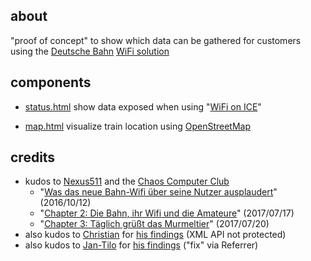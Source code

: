 ## about

"proof of concept" to show which data can be gathered for customers using the [Deutsche Bahn](https://www.bahn.de/) [WiFi solution](https://inside.bahn.de/wifionice-wlan-ice-login/)

## components

- [status.html](https://hacker-bastl.github.io/omboard/status.html) show data exposed when using "[WiFi on ICE](http://login.wifionice.de/en/wifiinfo/)"

- [map.html](https://hacker-bastl.github.io/omboard/map.html) visualize train location using [OpenStreetMap](http://wiki.openstreetmap.org/wiki/Browsing#Other_URL_tricks)

## credits

- kudos to [Nexus511](https://twitter.com/Nexus511) and the [Chaos Computer Club](https://twitter.com/chaosupdates/status/886905108419751936) 
  - "[Was das neue Bahn-Wifi über seine Nutzer ausplaudert](http://hannover.ccc.de/~nexus/dbwifi/index.html)" (2016/10/12)
  - "[Chapter 2: Die Bahn, ihr Wifi und die Amateure](http://hannover.ccc.de/~nexus/dbwifi/chapter2.html)" (2017/07/17)
  - "[Chapter 3: Täglich grüßt das Murmeltier](http://hannover.ccc.de/~nexus/dbwifi/chapter3.html)" (2017/07/20)
- also kudos to [Christian](https://twitter.com/resciscosilenda) for [his findings](https://twitter.com/resciscosilenda/status/887191467629981696) (XML API not protected)
- also kudos to [Jan-Tilo](https://twitter.com/jatiki) for [his findings](https://twitter.com/jatiki/status/862360786097893376) ("fix" via Referrer)

